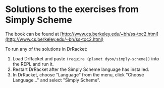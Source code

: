 # Solutions to the exercises from Simply Scheme

The book can be found at [http://www.cs.berkeley.edu/~bh/ss-toc2.html](http://www.cs.berkeley.edu/~bh/ss-toc2.html)

To run any of the solutions in DrRacket:

1. Load DrRacket and paste `(require (planet dyoo/simply-scheme))` into the REPL and run it.
2. Restart DrRacket after the Simply Scheme language has installed.
3. In DrRacket, choose "Language" from the menu, click "Choose Language..." and select "Simply Scheme".
